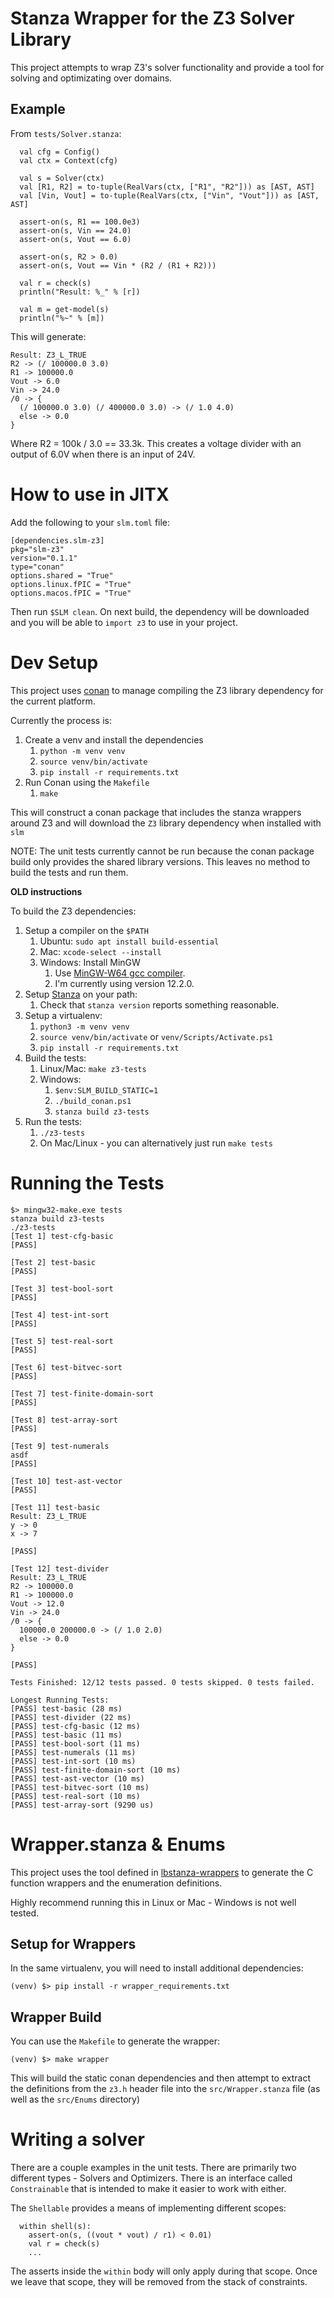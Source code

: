 # Stanza Wrapper for the Z3 Solver Library

This project attempts to wrap Z3's solver functionality and provide a
tool for solving and optimizating over domains.

## Example

From `tests/Solver.stanza`:

```
  val cfg = Config()
  val ctx = Context(cfg)

  val s = Solver(ctx)
  val [R1, R2] = to-tuple(RealVars(ctx, ["R1", "R2"])) as [AST, AST]
  val [Vin, Vout] = to-tuple(RealVars(ctx, ["Vin", "Vout"])) as [AST, AST]

  assert-on(s, R1 == 100.0e3)
  assert-on(s, Vin == 24.0)
  assert-on(s, Vout == 6.0)

  assert-on(s, R2 > 0.0)
  assert-on(s, Vout == Vin * (R2 / (R1 + R2)))

  val r = check(s)
  println("Result: %_" % [r])

  val m = get-model(s)
  println("%~" % [m])

```

This will generate:

```
Result: Z3_L_TRUE
R2 -> (/ 100000.0 3.0)
R1 -> 100000.0
Vout -> 6.0
Vin -> 24.0
/0 -> {
  (/ 100000.0 3.0) (/ 400000.0 3.0) -> (/ 1.0 4.0)
  else -> 0.0
}
```

Where R2 = 100k / 3.0 == 33.3k. This creates a voltage divider with an output of 6.0V when there
is an input of 24V.

# How to use in JITX

Add the following to your `slm.toml` file:

```
[dependencies.slm-z3]
pkg="slm-z3"
version="0.1.1"
type="conan"
options.shared = "True"
options.linux.fPIC = "True"
options.macos.fPIC = "True"
```

Then run `$SLM clean`. On next build, the dependency will be downloaded and you will be able to `import z3` to use in your project.

# Dev Setup

This project uses [conan](https://conan.io/) to manage compiling the Z3 library dependency for the current platform.

Currently the process is:

1.  Create a venv and install the dependencies
    1.  `python -m venv venv`
    2.  `source venv/bin/activate`
    3.  `pip install -r requirements.txt`
2.  Run Conan using the `Makefile`
    1.  `make`

This will construct a conan package that includes the stanza wrappers around Z3
and will download the `Z3` library dependency when installed with `slm`

NOTE: The unit tests currently cannot be run because the conan package build only provides the shared library versions. This leaves no method to build the tests and run them.

**OLD instructions**

To build the Z3 dependencies:

1.  Setup a compiler on the `$PATH`
    1.  Ubuntu: `sudo apt install build-essential`
    2.  Mac: `xcode-select --install`
    3.  Windows: Install MinGW
        1.  Use [MinGW-W64 gcc compiler](https://www.mingw-w64.org/).
        2.  I'm currently using version 12.2.0.
2.  Setup [Stanza](https://lbstanza.org/) on your path:
    1.  Check that `stanza version` reports something reasonable.
3.  Setup a virtualenv:
    1.  `python3 -m venv venv`
    2.  `source venv/bin/activate` or `venv/Scripts/Activate.ps1`
    3.  `pip install -r requirements.txt`
4.  Build the tests:
    1. Linux/Mac: `make z3-tests`
    2. Windows:
       1. `$env:SLM_BUILD_STATIC=1`
       2. `./build_conan.ps1`
       3. `stanza build z3-tests`
5.  Run the tests:
    1.  `./z3-tests`
    2.  On Mac/Linux - you can alternatively just run `make tests`

# Running the Tests

```
$> mingw32-make.exe tests
stanza build z3-tests
./z3-tests
[Test 1] test-cfg-basic
[PASS]

[Test 2] test-basic
[PASS]

[Test 3] test-bool-sort
[PASS]

[Test 4] test-int-sort
[PASS]

[Test 5] test-real-sort
[PASS]

[Test 6] test-bitvec-sort
[PASS]

[Test 7] test-finite-domain-sort
[PASS]

[Test 8] test-array-sort
[PASS]

[Test 9] test-numerals
asdf
[PASS]

[Test 10] test-ast-vector
[PASS]

[Test 11] test-basic
Result: Z3_L_TRUE
y -> 0
x -> 7

[PASS]

[Test 12] test-divider
Result: Z3_L_TRUE
R2 -> 100000.0
R1 -> 100000.0
Vout -> 12.0
Vin -> 24.0
/0 -> {
  100000.0 200000.0 -> (/ 1.0 2.0)
  else -> 0.0
}

[PASS]

Tests Finished: 12/12 tests passed. 0 tests skipped. 0 tests failed.

Longest Running Tests:
[PASS] test-basic (28 ms)
[PASS] test-divider (22 ms)
[PASS] test-cfg-basic (12 ms)
[PASS] test-basic (11 ms)
[PASS] test-bool-sort (11 ms)
[PASS] test-numerals (11 ms)
[PASS] test-int-sort (10 ms)
[PASS] test-finite-domain-sort (10 ms)
[PASS] test-ast-vector (10 ms)
[PASS] test-bitvec-sort (10 ms)
[PASS] test-real-sort (10 ms)
[PASS] test-array-sort (9290 us)

```


# Wrapper.stanza & Enums

This project uses the tool defined in [lbstanza-wrappers](https://github.com/callendorph/lbstanza-wrappers) to generate the C function wrappers and the enumeration definitions.

Highly recommend running this in Linux or Mac - Windows is not
well tested.

## Setup for Wrappers

In the same virtualenv, you will need to install additional dependencies:

```
(venv) $> pip install -r wrapper_requirements.txt
```

## Wrapper Build

You can use the `Makefile` to generate the wrapper:

```
(venv) $> make wrapper
```

This will build the static conan dependencies and then attempt
to extract the definitions from the `z3.h` header file into
the `src/Wrapper.stanza` file (as well as the `src/Enums` directory)


# Writing a solver

There are a couple examples in the unit tests. There are primarily two different types - Solvers and Optimizers. There is an interface called `Constrainable` that is intended to
make it easier to work with either.

The `Shellable` provides a means of implementing different scopes:
```
  within shell(s):
    assert-on(s, ((vout * vout) / r1) < 0.01)
    val r = check(s)
    ...
```

The asserts inside the `within` body will only apply during that scope. Once we leave
that scope, they will be removed from the stack of constraints.

